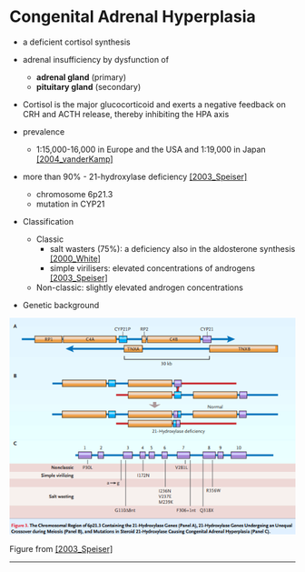 # Congenital Adrenal Hyperplasia

* a deficient cortisol synthesis
* adrenal insufficiency by dysfunction of 
    + **adrenal gland** (primary) 
    + **pituitary gland** (secondary)
* Cortisol is the major glucocorticoid and exerts a negative feedback on CRH and ACTH release, thereby inhibiting the HPA axis
* prevalence
    + 1:15,000-16,000 in Europe and the USA and 1:19,000 in Japan [[2004_vanderKamp]](https://doi.org/10.1530/eje.0.151u071)
* more than 90% - 21-hydroxylase deficiency [[2003_Speiser]](https://doi.org/10.1210/jc.2018-01865)
    + chromosome 6p21.3
    + mutation in CYP21

* Classification 
    + Classic
        - salt wasters (75%):  a deficiency also in the aldosterone synthesis [[2000_White]](https://doi.org/10.1210/edrv.21.3.0398)
        - simple virilisers: elevated concentrations of androgens [[2003_Speiser]](https://doi.org/10.1210/jc.2018-01865)
    + Non-classic: slightly elevated androgen concentrations

* Genetic background 

![](./screenshots/CAH_mutations.png)

Figure from [[2003_Speiser]](https://doi.org/10.1210/jc.2018-01865)

---

